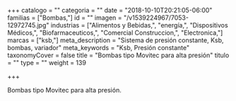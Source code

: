 +++
catalogo = ""
categoria = ""
date = "2018-10-10T20:21:05-06:00"
familias = ["Bombas,"]
id = ""
imagen = "/v1539224967/7053-12972745.jpg"
industrias = ["Alimentos y Bebidas,", "energía,", "Dispositivos Médicos,", "Biofarmaceuticos,", "Comercial Construccion,", "Electronica,"]
marcas = ["ksb,"]
meta_description = "Sistema de presión constante, Ksb, bombas, variador"
meta_keywords = "Ksb, Presión constante"
taxonomyCover = false
title = "Bombas tipo Movitec para alta presión"
titulo = ""
type = ""
weight = 139

+++
<p>Bombas tipo Movitec para alta presión.</p>